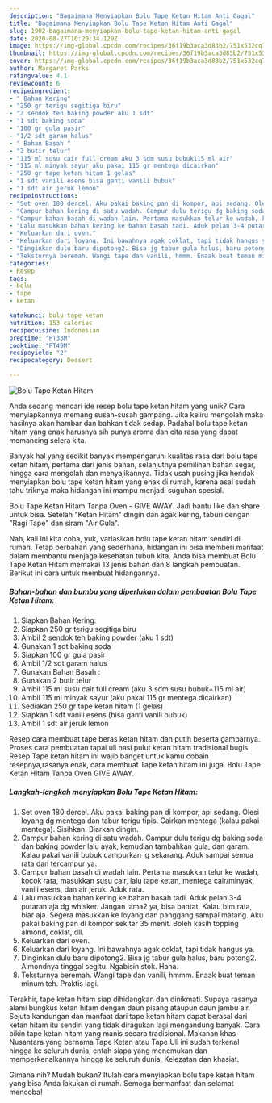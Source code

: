 ```yaml
---
description: "Bagaimana Menyiapkan Bolu Tape Ketan Hitam Anti Gagal"
title: "Bagaimana Menyiapkan Bolu Tape Ketan Hitam Anti Gagal"
slug: 1902-bagaimana-menyiapkan-bolu-tape-ketan-hitam-anti-gagal
date: 2020-08-27T10:20:34.129Z
image: https://img-global.cpcdn.com/recipes/36f19b3aca3d83b2/751x532cq70/bolu-tape-ketan-hitam-foto-resep-utama.jpg
thumbnail: https://img-global.cpcdn.com/recipes/36f19b3aca3d83b2/751x532cq70/bolu-tape-ketan-hitam-foto-resep-utama.jpg
cover: https://img-global.cpcdn.com/recipes/36f19b3aca3d83b2/751x532cq70/bolu-tape-ketan-hitam-foto-resep-utama.jpg
author: Margaret Parks
ratingvalue: 4.1
reviewcount: 6
recipeingredient:
- " Bahan Kering"
- "250 gr terigu segitiga biru"
- "2 sendok teh baking powder aku 1 sdt"
- "1 sdt baking soda"
- "100 gr gula pasir"
- "1/2 sdt garam halus"
- " Bahan Basah "
- "2 butir telur"
- "115 ml susu cair full cream aku 3 sdm susu bubuk115 ml air"
- "115 ml minyak sayur aku pakai 115 gr mentega dicairkan"
- "250 gr tape ketan hitam 1 gelas"
- "1 sdt vanili esens bisa ganti vanili bubuk"
- "1 sdt air jeruk lemon"
recipeinstructions:
- "Set oven 180 dercel. Aku pakai baking pan di kompor, api sedang. Olesi loyang dg mentega dan tabur terigu tipis. Cairkan mentega (kalau pakai mentega). Sisihkan. Biarkan dingin."
- "Campur bahan kering di satu wadah. Campur dulu terigu dg baking soda dan baking powder lalu ayak, kemudian tambahkan gula, dan garam. Kalau pakai vanili bubuk campurkan jg sekarang. Aduk sampai semua rata dan tercampur ya."
- "Campur bahan basah di wadah lain. Pertama masukkan telur ke wadah, kocok rata, masukkan susu cair, lalu tape ketan, mentega cair/minyak, vanili esens, dan air jeruk. Aduk rata."
- "Lalu masukkan bahan kering ke bahan basah tadi. Aduk pelan 3-4 putaran aja dg whisker. Jangan lama2 ya, bisa bantat. Kalau blm rata, biar aja. Segera masukkan ke loyang dan panggang sampai matang. Aku pakai baking pan di kompor sekitar 35 menit. Boleh kasih topping almond, coklat, dll."
- "Keluarkan dari oven."
- "Keluarkan dari loyang. Ini bawahnya agak coklat, tapi tidak hangus ya."
- "Dinginkan dulu baru dipotong2. Bisa jg tabur gula halus, baru potong2. Almondnya tinggal segitu. Ngabisin stok. Haha."
- "Teksturnya beremah. Wangi tape dan vanili, hmmm. Enaak buat teman minum teh. Praktis lagi."
categories:
- Resep
tags:
- bolu
- tape
- ketan

katakunci: bolu tape ketan 
nutrition: 153 calories
recipecuisine: Indonesian
preptime: "PT33M"
cooktime: "PT49M"
recipeyield: "2"
recipecategory: Dessert

---
```



![Bolu Tape Ketan Hitam](https://img-global.cpcdn.com/recipes/36f19b3aca3d83b2/751x532cq70/bolu-tape-ketan-hitam-foto-resep-utama.jpg)

Anda sedang mencari ide resep bolu tape ketan hitam yang unik? Cara menyiapkannya memang susah-susah gampang. Jika keliru mengolah maka hasilnya akan hambar dan bahkan tidak sedap. Padahal bolu tape ketan hitam yang enak harusnya sih punya aroma dan cita rasa yang dapat memancing selera kita.

Banyak hal yang sedikit banyak mempengaruhi kualitas rasa dari bolu tape ketan hitam, pertama dari jenis bahan, selanjutnya pemilihan bahan segar, hingga cara mengolah dan menyajikannya. Tidak usah pusing jika hendak menyiapkan bolu tape ketan hitam yang enak di rumah, karena asal sudah tahu triknya maka hidangan ini mampu menjadi suguhan spesial.

Bolu Tape Ketan Hitam Tanpa Oven - GIVE AWAY. Jadi bantu like dan share untuk bisa. Setelah &#34;Ketan Hitam&#34; dingin dan agak kering, taburi dengan &#34;Ragi Tape&#34; dan siram &#34;Air Gula&#34;.


Nah, kali ini kita coba, yuk, variasikan bolu tape ketan hitam sendiri di rumah. Tetap berbahan yang sederhana, hidangan ini bisa memberi manfaat dalam membantu menjaga kesehatan tubuh kita. Anda bisa membuat Bolu Tape Ketan Hitam memakai 13 jenis bahan dan 8 langkah pembuatan. Berikut ini cara untuk membuat hidangannya.

<!--inarticleads1-->

##### Bahan-bahan dan bumbu yang diperlukan dalam pembuatan Bolu Tape Ketan Hitam:

1. Siapkan  Bahan Kering:
1. Siapkan 250 gr terigu segitiga biru
1. Ambil 2 sendok teh baking powder (aku 1 sdt)
1. Gunakan 1 sdt baking soda
1. Siapkan 100 gr gula pasir
1. Ambil 1/2 sdt garam halus
1. Gunakan  Bahan Basah :
1. Gunakan 2 butir telur
1. Ambil 115 ml susu cair full cream (aku 3 sdm susu bubuk+115 ml air)
1. Ambil 115 ml minyak sayur (aku pakai 115 gr mentega dicairkan)
1. Sediakan 250 gr tape ketan hitam (1 gelas)
1. Siapkan 1 sdt vanili esens (bisa ganti vanili bubuk)
1. Ambil 1 sdt air jeruk lemon


Resep cara membuat tape beras ketan hitam dan putih beserta gambarnya. Proses cara pembuatan tapai uli nasi pulut ketan hitam tradisional bugis. Resep Tape ketan hitam ini wajib banget untuk kamu cobain resepnya,rasanya enak, cara membuat Tape ketan hitam ini juga. Bolu Tape Ketan Hitam Tanpa Oven GIVE AWAY. 

<!--inarticleads2-->

##### Langkah-langkah menyiapkan Bolu Tape Ketan Hitam:

1. Set oven 180 dercel. Aku pakai baking pan di kompor, api sedang. Olesi loyang dg mentega dan tabur terigu tipis. Cairkan mentega (kalau pakai mentega). Sisihkan. Biarkan dingin.
1. Campur bahan kering di satu wadah. Campur dulu terigu dg baking soda dan baking powder lalu ayak, kemudian tambahkan gula, dan garam. Kalau pakai vanili bubuk campurkan jg sekarang. Aduk sampai semua rata dan tercampur ya.
1. Campur bahan basah di wadah lain. Pertama masukkan telur ke wadah, kocok rata, masukkan susu cair, lalu tape ketan, mentega cair/minyak, vanili esens, dan air jeruk. Aduk rata.
1. Lalu masukkan bahan kering ke bahan basah tadi. Aduk pelan 3-4 putaran aja dg whisker. Jangan lama2 ya, bisa bantat. Kalau blm rata, biar aja. Segera masukkan ke loyang dan panggang sampai matang. Aku pakai baking pan di kompor sekitar 35 menit. Boleh kasih topping almond, coklat, dll.
1. Keluarkan dari oven.
1. Keluarkan dari loyang. Ini bawahnya agak coklat, tapi tidak hangus ya.
1. Dinginkan dulu baru dipotong2. Bisa jg tabur gula halus, baru potong2. Almondnya tinggal segitu. Ngabisin stok. Haha.
1. Teksturnya beremah. Wangi tape dan vanili, hmmm. Enaak buat teman minum teh. Praktis lagi.


Terakhir, tape ketan hitam siap dihidangkan dan dinikmati. Supaya rasanya alami bungkus ketan hitam dengan daun pisang ataupun daun jambu air. Sejuta kandungan dan manfaat dari tape ketan hitam dapat berasal dari ketan hitam itu sendiri yang tidak diragukan lagi mengandung banyak. Cara bikin tape ketan hitam yang manis secara tradisional. Makanan khas Nusantara yang bernama Tape Ketan atau Tape Uli ini sudah terkenal hingga ke seluruh dunia, entah siapa yang menemukan dan memperkenalkannya hingga ke seluruh dunia, Kelezatan dan khasiat. 

Gimana nih? Mudah bukan? Itulah cara menyiapkan bolu tape ketan hitam yang bisa Anda lakukan di rumah. Semoga bermanfaat dan selamat mencoba!
